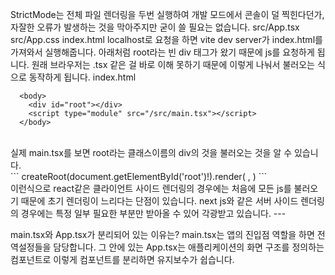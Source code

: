 StrictMode는 전체 파일 렌더링을 두번 실행하여
개발 모드에서 콘솔이 덜 찍힌다던가, 자잘한 오류가 발생하는 것을 막아주지만 굳이 쓸 필요는 없습니다.
src/App.tsx
src/App.css
index.html
localhost로 요청을 하면 vite dev server가 index.html를 가져와서 실행해줍니다. 아래처럼 root라는 빈 div 태그가 왔기 때문에 js를 요청하게 됩니다.
원래 브라우저는 .tsx 같은 걸 바로 이해 못하기 때문에  이렇게 나눠서 불러오는 식으로 동작하게 됩니다.
index.html </br>
```
  <body>
    <div id="root"></div>
    <script type="module" src="/src/main.tsx"></script>
  </body>
```
</br>
실제 main.tsx를 보면 root라는 클래스이름의 div의 것을 불러오는 것을 알 수 있습니다. </br>
```
createRoot(document.getElementById('root')!).render(
  <StrictMode>
    <App />
  </StrictMode>,
)
```
</br>
이런식으로 react같은 클라이언트 사이드 렌더링의 경우에는 처음에 모든 js를 불러오기 때문에 초기 렌더링이 느리다는 단점이 있습니다. next js와 같은 서버 사이드 렌더링의 경우에는 특정 일부 필요한 부분만 받아올 수 있어 각광받고 있습니다. 
---

main.tsx와 App.tsx가 분리되어 있는 이유는?
main.tsx는 앱의 진입점 역할을 하면 전역설정들을 담당합니다. 그 안에 있는 App.tsx는 애플리케이션의 화면 구조를 정의하는 컴포넌트로 이렇게 컴포넌트를 분리하면 유지보수가 쉽습니다.